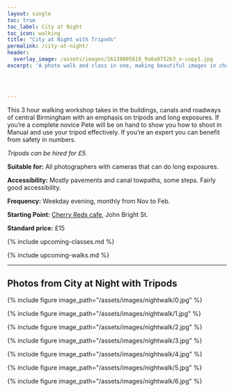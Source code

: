```yaml
---
layout: single
toc: true
toc_label: City at Night
toc_icon: walking
title: "City at Night with Tripods"
permalink: /city-at-night/
header:
  overlay_image: /assets/images/16138005618_9a8a0752b3_o-copy1.jpg
excerpt: 'A photo walk and class in one, making beautiful images in challenging conditions. '




---
```

This 3 hour walking workshop takes in the buildings, canals and roadways of central Birmingham with an emphasis on tripods and long exposures. If you’re a complete novice Pete will be on hand to show you how to shoot in Manual and use your tripod effectively. If you’re an expert you can benefit from safety in numbers. 

*Tripods can be hired for £5.*


**Suitable for:** All photographers with cameras that can do long exposures.

**Accessibility:** Mostly pavements and canal towpaths, some steps. Fairly good accessibility.

**Frequency:** Weekday evening, monthly from Nov to Feb.

**Starting Point:** [Cherry Reds cafe](https://cherryreds.com/), John Bright St.

**Standard price:** £15


{% include upcoming-classes.md %}


{% include upcoming-walks.md %}

***


## Photos from City at Night with Tripods

{% include figure image_path="/assets/images/nightwalk/0.jpg" %}

{% include figure image_path="/assets/images/nightwalk/1.jpg" %}

{% include figure image_path="/assets/images/nightwalk/2.jpg" %}

{% include figure image_path="/assets/images/nightwalk/3.jpg" %}

{% include figure image_path="/assets/images/nightwalk/4.jpg" %}

{% include figure image_path="/assets/images/nightwalk/5.jpg" %}

{% include figure image_path="/assets/images/nightwalk/6.jpg" %}